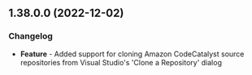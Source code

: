 ## 1.38.0.0 (2022-12-02)

### Changelog
- **Feature** - Added support for cloning Amazon CodeCatalyst source repositories from Visual Studio's 'Clone a Repository' dialog
